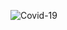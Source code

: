 ![Covid-19](https://user-images.githubusercontent.com/64795535/103277658-d70ade80-49c9-11eb-974d-35d733cd3a83.jpg)
